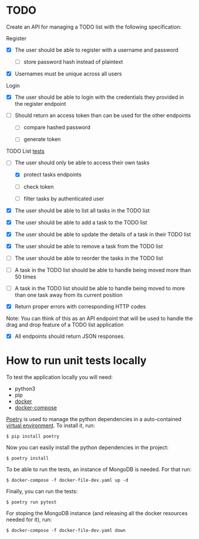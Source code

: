 # TODO

Create an API for managing a TODO list with the following specification:

Register

- [x] The user should be able to register with a username and password

    - [ ] store password hash instead of plaintext

- [x] Usernames must be unique across all users

Login

- [x] The user should be able to login with the credentials they provided in the register endpoint

- [ ] Should return an access token than can be used for the other endpoints
   
    - [ ] compare hashed password
   
    - [ ] generate token

TODO List [tests](./todolist/tests/test_todolist.py)

- [ ] The user should only be able to access their own tasks

    - [x] protect tasks endpoints

    - [ ] check token

    - [ ] filter tasks by authenticated user

- [x] The user should be able to list all tasks in the TODO list

- [x] The user should be able to add a task to the TODO list

- [x] The user should be able to update the details of a task in their TODO list

- [X] The user should be able to remove a task from the TODO list

- [ ] The user should be able to reorder the tasks in the TODO list

- [ ] A task in the TODO list should be able to handle being moved more than 50 times

- [ ] A task in the TODO list should be able to handle being moved to more than one task away from its current position


- [x] Return proper errors with corresponding HTTP codes

Note: You can think of this as an API endpoint that will be used to handle the drag and drop feature of a TODO list application

- [x] All endpoints should return JSON responses.

# How to run unit tests locally

To test the application locally you will need:
- python3
- pip
- [docker](https://docs.docker.com/engine/install/)
- [docker-compose](https://docs.docker.com/compose/install/)

[Poetry](https://python-poetry.org/docs/) is used to manage the python dependencies in a auto-contained [virtual environment](https://docs.python.org/3/tutorial/venv.html).
To install it, run:
```
$ pip install poetry
```

Now you can easily install the python dependencies in the project:
```
$ poetry install
```

To be able to run the tests, an instance of MongoDB is needed. For that run:
```
$ docker-compose -f docker-file-dev.yaml up -d
```

Finally, you can run the tests:
```
$ poetry run pytest
```

For stoping the MongoDB instance (and releasing all the docker resources needed for it), run:
```
$ docker-compose -f docker-file-dev.yaml down
```
